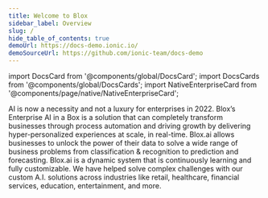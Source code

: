 ```yaml
---
title: Welcome to Blox 
sidebar_label: Overview
slug: /
hide_table_of_contents: true
demoUrl: https://docs-demo.ionic.io/
demoSourceUrl: https://github.com/ionic-team/docs-demo
---
```


import DocsCard from '@components/global/DocsCard';
import DocsCards from '@components/global/DocsCards';
import NativeEnterpriseCard from '@components/page/native/NativeEnterpriseCard';


<head>
  <title></title>
  <meta
    name="description"
    content="Ionic Framework is an open-source UI toolkit to create your own mobile apps using web technologies with integrations for popular frameworks."
  />
  
 
</head>

AI is now a necessity and not a luxury for enterprises in 2022. Blox’s Enterprise AI in a Box is a solution that can completely transform businesses through process automation and driving growth by delivering hyper-personalized experiences at scale, in real-time. Blox.ai allows businesses to unlock the power of their data to solve a wide range of business problems from classification & recognition to prediction and forecasting. Blox.ai is a dynamic system that is continuously learning and fully customizable. We have helped solve complex challenges with our custom A.I. solutions across industries like retail, healthcare, financial services, education, entertainment, and more.





  

 




<NativeEnterpriseCard />
